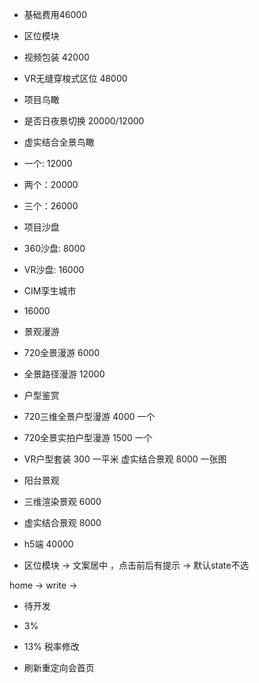 + 基础费用46000

+ 区位模块
+ 视频包装 42000
+ VR无缝穿梭式区位 48000

+ 项目鸟瞰
+ 是否日夜景切换 20000/12000

+ 虚实结合全景鸟瞰 
+ 一个: 12000
+ 两个：20000
+ 三个：26000

+ 项目沙盘
+ 360沙盘: 8000
+ VR沙盘: 16000

+ CIM孪生城市
+ 16000

+ 景观漫游
+ 720全景漫游 6000
+ 全景路径漫游 12000

+ 户型鉴赏
+ 720三维全景户型漫游 4000 一个
+ 720全景实拍户型漫游 1500 一个
+ VR户型套装 300 一平米 虚实结合景观 8000 一张图


+ 阳台景观
+ 三维渲染景观 6000
+ 虚实结合景观 8000

+ h5端 40000

<!-- 打折：
最后价格 -->


+ 区位模块 -> 文案居中 ，点击前后有提示 -> 默认state不选

home -> write -> 


+ 待开发
 + 3%
 + 13% 税率修改

+  刷新重定向会首页
